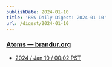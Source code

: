 ```yaml
---
publishDate: 2024-01-10
title: 'RSS Daily Digest: 2024-01-10'
url: /digest/2024-01-10
---
```


### [Atoms  — brandur.org](https://brandur.org/)

  * [2024 / Jan 10 / 00:02 PST](https://brandur.org/atoms/gqj642s)
  
